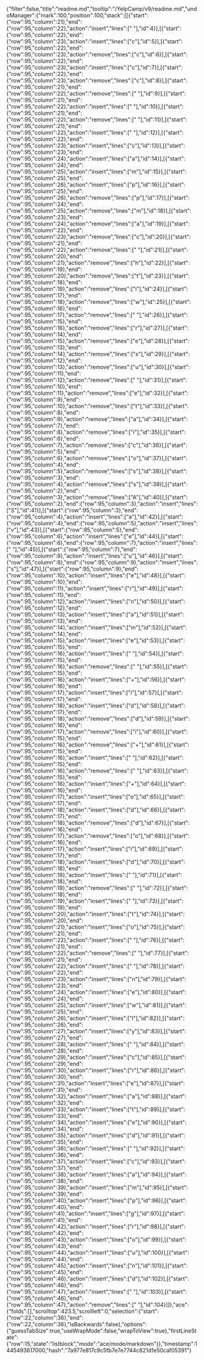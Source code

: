 {"filter":false,"title":"readme.md","tooltip":"/YelpCamp/v9/readme.md","undoManager":{"mark":100,"position":100,"stack":[[{"start":{"row":95,"column":21},"end":{"row":95,"column":22},"action":"insert","lines":[" "],"id":4}],[{"start":{"row":95,"column":22},"end":{"row":95,"column":23},"action":"insert","lines":["c"],"id":5}],[{"start":{"row":95,"column":22},"end":{"row":95,"column":23},"action":"remove","lines":["c"],"id":6}],[{"start":{"row":95,"column":22},"end":{"row":95,"column":23},"action":"insert","lines":["c"],"id":7}],[{"start":{"row":95,"column":22},"end":{"row":95,"column":23},"action":"remove","lines":["c"],"id":8}],[{"start":{"row":95,"column":21},"end":{"row":95,"column":22},"action":"remove","lines":[" "],"id":9}],[{"start":{"row":95,"column":21},"end":{"row":95,"column":22},"action":"insert","lines":[" "],"id":10}],[{"start":{"row":95,"column":21},"end":{"row":95,"column":22},"action":"remove","lines":[" "],"id":11}],[{"start":{"row":95,"column":21},"end":{"row":95,"column":22},"action":"insert","lines":[" "],"id":12}],[{"start":{"row":95,"column":22},"end":{"row":95,"column":23},"action":"insert","lines":["c"],"id":13}],[{"start":{"row":95,"column":23},"end":{"row":95,"column":24},"action":"insert","lines":["a"],"id":14}],[{"start":{"row":95,"column":24},"end":{"row":95,"column":25},"action":"insert","lines":["m"],"id":15}],[{"start":{"row":95,"column":25},"end":{"row":95,"column":26},"action":"insert","lines":["p"],"id":16}],[{"start":{"row":95,"column":25},"end":{"row":95,"column":26},"action":"remove","lines":["p"],"id":17}],[{"start":{"row":95,"column":24},"end":{"row":95,"column":25},"action":"remove","lines":["m"],"id":18}],[{"start":{"row":95,"column":23},"end":{"row":95,"column":24},"action":"remove","lines":["a"],"id":19}],[{"start":{"row":95,"column":22},"end":{"row":95,"column":23},"action":"remove","lines":["c"],"id":20}],[{"start":{"row":95,"column":21},"end":{"row":95,"column":22},"action":"remove","lines":[" "],"id":21}],[{"start":{"row":95,"column":20},"end":{"row":95,"column":21},"action":"remove","lines":["h"],"id":22}],[{"start":{"row":95,"column":19},"end":{"row":95,"column":20},"action":"remove","lines":["t"],"id":23}],[{"start":{"row":95,"column":18},"end":{"row":95,"column":19},"action":"remove","lines":["i"],"id":24}],[{"start":{"row":95,"column":17},"end":{"row":95,"column":18},"action":"remove","lines":["w"],"id":25}],[{"start":{"row":95,"column":16},"end":{"row":95,"column":17},"action":"remove","lines":[" "],"id":26}],[{"start":{"row":95,"column":15},"end":{"row":95,"column":16},"action":"remove","lines":["r"],"id":27}],[{"start":{"row":95,"column":14},"end":{"row":95,"column":15},"action":"remove","lines":["e"],"id":28}],[{"start":{"row":95,"column":13},"end":{"row":95,"column":14},"action":"remove","lines":["s"],"id":29}],[{"start":{"row":95,"column":12},"end":{"row":95,"column":13},"action":"remove","lines":["u"],"id":30}],[{"start":{"row":95,"column":11},"end":{"row":95,"column":12},"action":"remove","lines":[" "],"id":31}],[{"start":{"row":95,"column":10},"end":{"row":95,"column":11},"action":"remove","lines":["e"],"id":32}],[{"start":{"row":95,"column":9},"end":{"row":95,"column":10},"action":"remove","lines":["t"],"id":33}],[{"start":{"row":95,"column":8},"end":{"row":95,"column":9},"action":"remove","lines":["a"],"id":34}],[{"start":{"row":95,"column":7},"end":{"row":95,"column":8},"action":"remove","lines":["i"],"id":35}],[{"start":{"row":95,"column":6},"end":{"row":95,"column":7},"action":"remove","lines":["c"],"id":36}],[{"start":{"row":95,"column":5},"end":{"row":95,"column":6},"action":"remove","lines":["o"],"id":37}],[{"start":{"row":95,"column":4},"end":{"row":95,"column":5},"action":"remove","lines":["s"],"id":38}],[{"start":{"row":95,"column":3},"end":{"row":95,"column":4},"action":"remove","lines":["s"],"id":39}],[{"start":{"row":95,"column":2},"end":{"row":95,"column":3},"action":"remove","lines":["A"],"id":40}],[{"start":{"row":95,"column":2},"end":{"row":95,"column":3},"action":"insert","lines":["S"],"id":41}],[{"start":{"row":95,"column":3},"end":{"row":95,"column":4},"action":"insert","lines":["a"],"id":42}],[{"start":{"row":95,"column":4},"end":{"row":95,"column":5},"action":"insert","lines":["v"],"id":43}],[{"start":{"row":95,"column":5},"end":{"row":95,"column":6},"action":"insert","lines":["e"],"id":44}],[{"start":{"row":95,"column":6},"end":{"row":95,"column":7},"action":"insert","lines":[" "],"id":45}],[{"start":{"row":95,"column":7},"end":{"row":95,"column":8},"action":"insert","lines":["u"],"id":46}],[{"start":{"row":95,"column":8},"end":{"row":95,"column":9},"action":"insert","lines":["s"],"id":47}],[{"start":{"row":95,"column":9},"end":{"row":95,"column":10},"action":"insert","lines":["e"],"id":48}],[{"start":{"row":95,"column":10},"end":{"row":95,"column":11},"action":"insert","lines":["r"],"id":49}],[{"start":{"row":95,"column":11},"end":{"row":95,"column":12},"action":"insert","lines":["n"],"id":50}],[{"start":{"row":95,"column":12},"end":{"row":95,"column":13},"action":"insert","lines":["a"],"id":51}],[{"start":{"row":95,"column":13},"end":{"row":95,"column":14},"action":"insert","lines":["m"],"id":52}],[{"start":{"row":95,"column":14},"end":{"row":95,"column":15},"action":"insert","lines":["e"],"id":53}],[{"start":{"row":95,"column":15},"end":{"row":95,"column":16},"action":"insert","lines":[" "],"id":54}],[{"start":{"row":95,"column":15},"end":{"row":95,"column":16},"action":"remove","lines":[" "],"id":55}],[{"start":{"row":95,"column":15},"end":{"row":95,"column":16},"action":"insert","lines":["+"],"id":56}],[{"start":{"row":95,"column":16},"end":{"row":95,"column":17},"action":"insert","lines":["i"],"id":57}],[{"start":{"row":95,"column":17},"end":{"row":95,"column":18},"action":"insert","lines":["d"],"id":58}],[{"start":{"row":95,"column":17},"end":{"row":95,"column":18},"action":"remove","lines":["d"],"id":59}],[{"start":{"row":95,"column":16},"end":{"row":95,"column":17},"action":"remove","lines":["i"],"id":60}],[{"start":{"row":95,"column":15},"end":{"row":95,"column":16},"action":"remove","lines":["+"],"id":61}],[{"start":{"row":95,"column":15},"end":{"row":95,"column":16},"action":"insert","lines":[" "],"id":62}],[{"start":{"row":95,"column":15},"end":{"row":95,"column":16},"action":"remove","lines":[" "],"id":63}],[{"start":{"row":95,"column":15},"end":{"row":95,"column":16},"action":"insert","lines":["+"],"id":64}],[{"start":{"row":95,"column":16},"end":{"row":95,"column":17},"action":"insert","lines":["o"],"id":65}],[{"start":{"row":95,"column":17},"end":{"row":95,"column":18},"action":"insert","lines":["d"],"id":66}],[{"start":{"row":95,"column":17},"end":{"row":95,"column":18},"action":"remove","lines":["d"],"id":67}],[{"start":{"row":95,"column":16},"end":{"row":95,"column":17},"action":"remove","lines":["o"],"id":68}],[{"start":{"row":95,"column":16},"end":{"row":95,"column":17},"action":"insert","lines":["i"],"id":69}],[{"start":{"row":95,"column":17},"end":{"row":95,"column":18},"action":"insert","lines":["d"],"id":70}],[{"start":{"row":95,"column":18},"end":{"row":95,"column":19},"action":"insert","lines":[" "],"id":71}],[{"start":{"row":95,"column":18},"end":{"row":95,"column":19},"action":"remove","lines":[" "],"id":72}],[{"start":{"row":95,"column":18},"end":{"row":95,"column":19},"action":"insert","lines":[" "],"id":73}],[{"start":{"row":95,"column":19},"end":{"row":95,"column":20},"action":"insert","lines":["t"],"id":74}],[{"start":{"row":95,"column":20},"end":{"row":95,"column":21},"action":"insert","lines":["o"],"id":75}],[{"start":{"row":95,"column":21},"end":{"row":95,"column":22},"action":"insert","lines":[" "],"id":76}],[{"start":{"row":95,"column":21},"end":{"row":95,"column":22},"action":"remove","lines":[" "],"id":77}],[{"start":{"row":95,"column":21},"end":{"row":95,"column":22},"action":"insert","lines":[" "],"id":78}],[{"start":{"row":95,"column":22},"end":{"row":95,"column":23},"action":"insert","lines":["n"],"id":79}],[{"start":{"row":95,"column":23},"end":{"row":95,"column":24},"action":"insert","lines":["e"],"id":80}],[{"start":{"row":95,"column":24},"end":{"row":95,"column":25},"action":"insert","lines":["w"],"id":81}],[{"start":{"row":95,"column":25},"end":{"row":95,"column":26},"action":"insert","lines":["l"],"id":82}],[{"start":{"row":95,"column":26},"end":{"row":95,"column":27},"action":"insert","lines":["y"],"id":83}],[{"start":{"row":95,"column":27},"end":{"row":95,"column":28},"action":"insert","lines":[" "],"id":84}],[{"start":{"row":95,"column":28},"end":{"row":95,"column":29},"action":"insert","lines":["c"],"id":85}],[{"start":{"row":95,"column":29},"end":{"row":95,"column":30},"action":"insert","lines":["r"],"id":86}],[{"start":{"row":95,"column":30},"end":{"row":95,"column":31},"action":"insert","lines":["e"],"id":87}],[{"start":{"row":95,"column":31},"end":{"row":95,"column":32},"action":"insert","lines":["a"],"id":88}],[{"start":{"row":95,"column":32},"end":{"row":95,"column":33},"action":"insert","lines":["t"],"id":89}],[{"start":{"row":95,"column":33},"end":{"row":95,"column":34},"action":"insert","lines":["e"],"id":90}],[{"start":{"row":95,"column":34},"end":{"row":95,"column":35},"action":"insert","lines":["d"],"id":91}],[{"start":{"row":95,"column":35},"end":{"row":95,"column":36},"action":"insert","lines":[" "],"id":92}],[{"start":{"row":95,"column":36},"end":{"row":95,"column":37},"action":"insert","lines":["c"],"id":93}],[{"start":{"row":95,"column":37},"end":{"row":95,"column":38},"action":"insert","lines":["a"],"id":94}],[{"start":{"row":95,"column":38},"end":{"row":95,"column":39},"action":"insert","lines":["m"],"id":95}],[{"start":{"row":95,"column":39},"end":{"row":95,"column":40},"action":"insert","lines":["p"],"id":96}],[{"start":{"row":95,"column":40},"end":{"row":95,"column":41},"action":"insert","lines":["g"],"id":97}],[{"start":{"row":95,"column":41},"end":{"row":95,"column":42},"action":"insert","lines":["r"],"id":98}],[{"start":{"row":95,"column":42},"end":{"row":95,"column":43},"action":"insert","lines":["o"],"id":99}],[{"start":{"row":95,"column":43},"end":{"row":95,"column":44},"action":"insert","lines":["u"],"id":100}],[{"start":{"row":95,"column":44},"end":{"row":95,"column":45},"action":"insert","lines":["n"],"id":101}],[{"start":{"row":95,"column":45},"end":{"row":95,"column":46},"action":"insert","lines":["d"],"id":102}],[{"start":{"row":95,"column":46},"end":{"row":95,"column":47},"action":"insert","lines":[" "],"id":103}],[{"start":{"row":95,"column":46},"end":{"row":95,"column":47},"action":"remove","lines":[" "],"id":104}]]},"ace":{"folds":[],"scrolltop":423.5,"scrollleft":0,"selection":{"start":{"row":22,"column":36},"end":{"row":22,"column":36},"isBackwards":false},"options":{"guessTabSize":true,"useWrapMode":false,"wrapToView":true},"firstLineState":{"row":15,"state":"listblock","mode":"ace/mode/markdown"}},"timestamp":1445493617000,"hash":"7a977e817c9c5fb7e7e7744c821d1e50caf05391"}